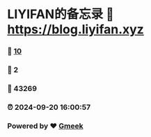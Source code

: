# LIYIFAN的备忘录 :link: https://blog.liyifan.xyz 
### :page_facing_up: [10](https://blog.liyifan.xyz/tag.html) 
### :speech_balloon: 2 
### :hibiscus: 43269 
### :alarm_clock: 2024-09-20 16:00:57 
### Powered by :heart: [Gmeek](https://github.com/Meekdai/Gmeek)
